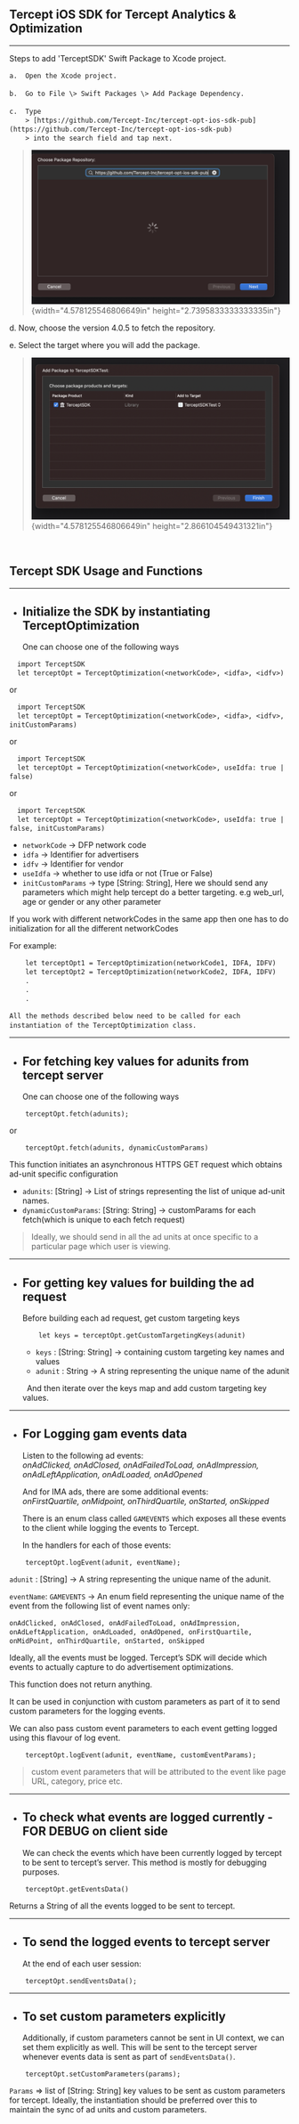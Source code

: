 ## Tercept iOS SDK for Tercept Analytics & Optimization
---

Steps to add 'TerceptSDK' Swift Package to Xcode project.

    a.  Open the Xcode project.

    b.  Go to File \> Swift Packages \> Add Package Dependency.

    c.  Type
        > [https://github.com/Tercept-Inc/tercept-opt-ios-sdk-pub](https://github.com/Tercept-Inc/tercept-opt-ios-sdk-pub)
        > into the search field and tap next.

> ![](./media/image3.png){width="4.578125546806649in"
> height="2.7395833333333335in"}

d.  Now, choose the version 4.0.5 to fetch the repository.

e.  Select the target where you will add the package.

> ![](./media/image1.png){width="4.578125546806649in"
> height="2.866104549431321in"}

&nbsp;
## Tercept SDK Usage and Functions
----
- ## **Initialize the SDK by instantiating TerceptOptimization**
  One can choose one of the following ways
```
  import TerceptSDK
  let terceptOpt = TerceptOptimization(<networkCode>, <idfa>, <idfv>)
```
or
```
  import TerceptSDK
  let terceptOpt = TerceptOptimization(<networkCode>, <idfa>, <idfv>, initCustomParams)
```
or
```
  import TerceptSDK
  let terceptOpt = TerceptOptimization(<networkCode>, useIdfa: true | false)
```
or
```
  import TerceptSDK
  let terceptOpt = TerceptOptimization(<networkCode>, useIdfa: true | false, initCustomParams)
```

- `networkCode` -> DFP network code
- `idfa` -> Identifier for advertisers
- `idfv` -> Identifier for vendor
- `useIdfa` -> whether to use idfa or not (True or False)
- `initCustomParams` -> type [String: String], Here we should send any parameters which might help tercept do a better targeting. e.g web_url, age or gender or any other parameter

If you work with different networkCodes in the same app then one has
to do initialization for all the different networkCodes

For example:

```
    let terceptOpt1 = TerceptOptimization(networkCode1, IDFA, IDFV)
    let terceptOpt2 = TerceptOptimization(networkCode2, IDFA, IDFV)
    .
    .
    .
```
`All the methods described below need to be called for each
instantiation of the TerceptOptimization class.`

---
- ## **For fetching key values for adunits from tercept server**
  One can choose one of the following ways
```
    terceptOpt.fetch(adunits);
```
or

```
    terceptOpt.fetch(adunits, dynamicCustomParams)
```
This function initiates an asynchronous HTTPS GET request which obtains ad-unit specific configuration

  - `adunits`: [String] -> List of strings representing the list of unique ad-unit names.
  - `dynamicCustomParams`: [String: String] -> customParams for each fetch(which is unique to each fetch request)

> Ideally, we should send in all the ad units at once specific to a
> particular page which user is viewing.

---


- ## **For getting key values for building the ad request**
  Before building each ad request, get custom targeting keys

    ```
        let keys = terceptOpt.getCustomTargetingKeys(adunit)
    ```
    - `keys` : [String: String] -> containing custom targeting key names and values
    - `adunit` : String -> A string representing the unique name of the adunit 

    &nbsp;
    And then iterate over the keys map and add custom targeting key
    values.

-----
- ## **For Logging gam events data**
  Listen to the following ad events:   
    _onAdClicked, onAdClosed, onAdFailedToLoad, onAdImpression, onAdLeftApplication, onAdLoaded, onAdOpened_

  And for IMA ads, there are some additional events:  
    _onFirstQuartile, onMidpoint, onThirdQuartile, onStarted, onSkipped_

  There is an enum class called `GAMEVENTS` which exposes all these events to the client while logging the events to Tercept.
 
  In the handlers for each of those events:
```
    terceptOpt.logEvent(adunit, eventName);
```
`adunit` : [String] -> A string representing the unique name of the adunit.

`eventName`: `GAMEVENTS` -> An enum field representing the unique name of the event from the following list of event names only: 

    onAdClicked, onAdClosed, onAdFailedToLoad, onAdImpression, onAdLeftApplication, onAdLoaded, onAdOpened, onFirstQuartile, onMidPoint, onThirdQuartile, onStarted, onSkipped

  Ideally, all the events must be logged. Tercept’s SDK will decide which events to actually capture to do advertisement optimizations.

  This function does not return anything.

  It can be used in conjunction with custom parameters as part of it to send custom parameters for the logging events.

  We can also pass custom event parameters to each event getting logged using this flavour of log event.

```
    terceptOpt.logEvent(adunit, eventName, customEventParams);
```  
> custom event parameters that will be attributed to the event like page URL,
> category, price etc.

----
- ## **To check what events are logged currently - FOR DEBUG on client side**
  We can check the events which have been currently logged by tercept to be sent to tercept’s server. This method is mostly for debugging purposes.

```
    terceptOpt.getEventsData()
```
  Returns a String of all the events logged to be sent to tercept.   



----
- ## **To send the logged events to tercept server**
  At the end of each user session:

```
    terceptOpt.sendEventsData();
```  


----
- ## **To set custom parameters explicitly**
  Additionally, if custom parameters cannot be sent in UI context, we can set them explicitly as well. This will be sent to the tercept server whenever events data is sent as part of `sendEventsData()`.

```
    terceptOpt.setCustomParameters(params);
```

  `Params` => list of [String: String] key values to be sent as custom parameters for tercept. Ideally, the instantiation should be preferred over this to maintain the sync of ad units and custom parameters.

